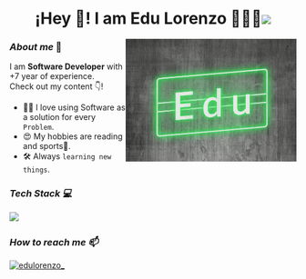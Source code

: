 <h1 align="center"><b>¡Hey 👋! I am Edu Lorenzo 👨🏻‍💻</b><img src="https://media.giphy.com/media/hvRJCLFzcasrR4ia7z/giphy.gif" width="35"></h1>

<img align="right" alt="made with css" src="https://github.com/edulorenzodev/EfectosCSS_Neon/blob/master/neon.gif" width="300px" height="auto" />

### ***About me*** 🚀
<p>I am <strong>Software Developer</strong> with +7 year of experience.<br />Check out my content 👇!</p>

- :technologist: I love using Software as a solution for every <code>Problem</code>.
- 😍 My hobbies are reading and sports🏀.
- 🛠️ Always <code>learning new things</code>.


### ***Tech Stack 💻***
<p>
  <a href="https://skillicons.dev">
    <img src="https://skillicons.dev/icons?i=git,aws,c,cpp,css,discord,docker,postgres,prisma,nest,dynamodb,express,figma,firebase,redis,github,html,java,js,linux,md,materialui,nginx,mongodb,mysql,nextjs,nodejs,postman,javascript,react,angular,redux,tailwind,ts,vscode,kubernetes&perline=14" />
  </a>
</p>

### ***How to reach me 📫***
<p>
  <a href=https://www.linkedin.com/in/edu-lorenzo/" target="blank">
    <img src="https://cdn.jsdelivr.net/npm/simple-icons@3.0.1/icons/linkedin.svg" alt="edulorenzo_" height="28px" width="28px" />
  </a>
</p>
                                                                                                                                        
<!--
**edulorenzodev/edulorenzodev** is a ✨ _special_ ✨ repository because its `README.md` (this file) appears on your GitHub profile.

Here are some ideas to get you started:

- 🔭 I’m currently working on ...
- 🌱 I’m currently learning ...
- 👯 I’m looking to collaborate on ...
- 🤔 I’m looking for help with ...
- 💬 Ask me about ...
- 📫 How to reach me: ...
- 😄 Pronouns: ...
- ⚡ Fun fact: ...
-->

